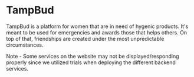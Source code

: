# TampBud

TampBud is a platform for women that are in need of hygenic products. It's meant to be used for emergencies and awards those that helps others. On top of that, friendships are created under the most unpredictable circumstances.

Note - Some services on the website may not be displayed/responding properly since we utilized trials when deploying the different backend services.
